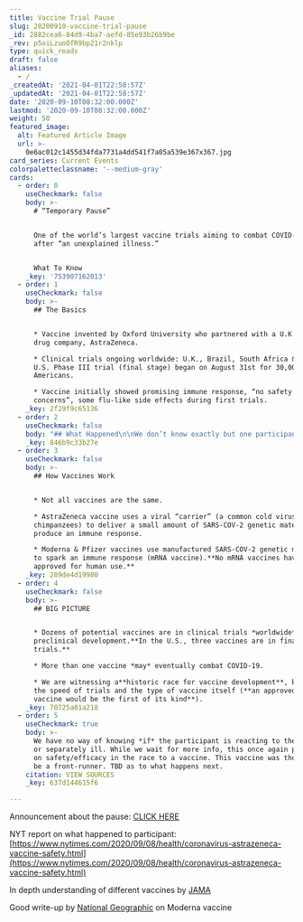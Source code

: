 ```yaml
---
title: Vaccine Trial Pause
slug: 20200910-vaccine-trial-pause
_id: 2882cea6-84d9-4ba7-aefd-85e93b26b9be
_rev: p5oiLzuoOfR9bp21r2nklp
type: quick_reads
draft: false
aliases:
  - /
_createdAt: '2021-04-01T22:58:57Z'
_updatedAt: '2021-04-01T22:58:57Z'
date: '2020-09-10T08:32:00.000Z'
lastmod: '2020-09-10T08:32:00.000Z'
weight: 50
featured_image:
  alt: Featured Article Image
  url: >-
    0e6ac012c1455d34fda7731a4dd541f7a05a539e367x367.jpg
card_series: Current Events
colorpaletteclassname: '--medium-gray'
cards:
  - order: 0
    useCheckmark: false
    body: >-
      # “Temporary Pause”


      One of the world’s largest vaccine trials aiming to combat COVID-19 halts
      after “an unexplained illness.”


      What To Know
    _key: '753907162013'
  - order: 1
    useCheckmark: false
    body: >-
      ## The Basics


      * Vaccine invented by Oxford University who partnered with a U.K.- based
      drug company, AstraZeneca.

      * Clinical trials ongoing worldwide: U.K., Brazil, South Africa & America.
      U.S. Phase III trial (final stage) began on August 31st for 30,000
      Americans.

      * Vaccine initially showed promising immune response, “no safety
      concerns”, some flu-like side effects during first trials.
    _key: 2f29f9c65136
  - order: 2
    useCheckmark: false
    body: "## What Happened\n\nWe don’t know exactly but one participant developed an “unexplained illness.”\n\nAstraZeneca:_“In large clinical trials, illnesses will happen by chance and must be independently reviewed.”_\n\n_New York Times_\_**report**: participant developed inflammation of the spinal cord, often brought on by viral infections."
    _key: 846b9c33b27e
  - order: 3
    useCheckmark: false
    body: >-
      ## How Vaccines Work


      * Not all vaccines are the same.

      * AstraZeneca vaccine uses a viral “carrier” (a common cold virus in
      chimpanzees) to deliver a small amount of SARS-COV-2 genetic material, to
      produce an immune response.

      * Moderna & Pfizer vaccines use manufactured SARS-COV-2 genetic material
      to spark an immune response (mRNA vaccine).**No mRNA vaccines have been
      approved for human use.**
    _key: 289de4d19980
  - order: 4
    useCheckmark: false
    body: >-
      ## BIG PICTURE


      * Dozens of potential vaccines are in clinical trials *worldwide* ~ 100+
      preclinical development.**In the U.S., three vaccines are in final stage
      trials.**

      * More than one vaccine *may* eventually combat COVID-19.

      * We are witnessing a**historic race for vaccine development**, both for
      the speed of trials and the type of vaccine itself (**an approved mRNA
      vaccine would be the first of its kind**).
    _key: 70725a01a218
  - order: 5
    useCheckmark: true
    body: >-
      We have no way of knowing *if* the participant is reacting to the vaccine
      or separately ill. While we wait for more info, this once again puts focus
      on safety/efficacy in the race to a vaccine. This vaccine was thought to
      be a front-runner. TBD as to what happens next.
    citation: VIEW SOURCES
    _key: 637d144615f6

---
```

Announcement about the pause: [CLICK HERE](https://www.astrazeneca.com/content/astraz/media-centre/press-releases/2020/statement-on-astrazeneca-oxford-sars-cov-2-vaccine-azd1222-covid-19-vaccine-trials-temporary-pause.html)

NYT report on what happened to participant: [https://www.nytimes.com/2020/09/08/health/coronavirus-astrazeneca-vaccine-safety.html](https://www.nytimes.com/2020/09/08/health/coronavirus-astrazeneca-vaccine-safety.html)

In depth understanding of different vaccines by [JAMA](https://jamanetwork.com/journals/jama/fullarticle/2770485)

Good write-up by [National Geographic](https://www.nationalgeographic.com/science/2020/05/moderna-coronavirus-vaccine-how-it-works-cvd/#close) on Moderna vaccine